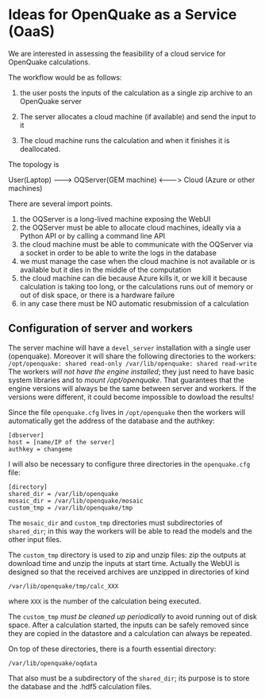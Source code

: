 Ideas for OpenQuake as a Service (OaaS)
=======================================

We are interested in assessing the feasibility of a cloud service for
OpenQuake calculations.

The workflow would be as follows:

1. the user posts the inputs of the calculation as a single zip archive
to an OpenQuake server

2. The server allocates a cloud machine (if available) and send the input
to it

3. The cloud machine runs the calculation and when it finishes it is
deallocated.

The topology is

   User(Laptop) ---> OQServer(GEM machine) <---> Cloud (Azure or other machines)

There are several import points.

1. the OQServer is a long-lived machine exposing the WebUI
2. the OQServer must be able to allocate cloud machines, ideally via a
   Python API or by calling a command line API
3. the cloud machine must be able to communicate with the OQServer via a
   socket in order to be able to write the logs in the database
4. we must manage the case when the cloud machine is not available or
   is available but it dies in the middle of the computation
5. the cloud machine can die because Azure kills it, or we kill it
   because calculation is taking too long, or the calculations runs out
   of memory or out of disk space, or there is a hardware failure
6. in any case there must be NO automatic resubmission of a calculation

Configuration of server and workers
-----------------------------------

The server machine will have a `devel_server` installation with a
single user (openquake). Moreover it will share the following
directories to the workers: ``` /opt/openquake: shared read-only
/var/lib/openquake: shared read-write ``` The workers *will not have
the engine installed*; they just need to have basic system
libraries and to *mount /opt/openquake*. That guarantees that the
engine versions will always be the same between server and workers.
If the versions were different, it could become impossible to dowload
the results!

Since the file `openquake.cfg` lives in `/opt/openquake` then the
workers will automatically get the address of the database and the
authkey:
```
[dbserver]
host = [name/IP of the server]
authkey = changeme
```
I will also be necessary to configure three directories in the
`openquake.cfg` file:
```
[directory]
shared_dir = /var/lib/openquake
mosaic_dir = /var/lib/openquake/mosaic
custom_tmp = /var/lib/openquake/tmp
```
The `mosaic_dir` and `custom_tmp` directories must subdirectories of
`shared_dir`; in this way the workers will be able to read the models
and the other input files.

The `custom_tmp` directory is used to zip and unzip files: zip the
outputs at download time and unzip the inputs at start time. Actually
the WebUI is designed so that the received archives are unzipped in
directories of kind
```
/var/lib/openquake/tmp/calc_XXX
```
where `XXX` is the number of the calculation being executed.

The `custom_tmp` *must be cleaned up periodically* to avoid running
out of disk space. After a calculation started, the inputs
can be safely removed since they are copied in the datastore
and a calculation can always be repeated.

On top of these directories, there is a fourth essential directory:
```
/var/lib/openquake/oqdata
```
That also must be a subdirectory of the `shared_dir`; its purpose is to
store the database and the .hdf5 calculation files.
